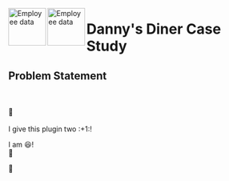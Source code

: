 <img src="images/tacos.jpeg/Case Study - Danny's Diner" alt="Employee data" width="75" height="75" align="left">  <img src="images/Case Study - Danny's Diner/hamburger.png/" alt="Employee data" width="75" height="75" align="left"> <h1 align="left">Danny's Diner Case Study</h1>

## Problem Statement
<br>
<br>
🚀
<br>
<br>
I give this plugin two :+1:!<br>

I am :laughing:!<br>
:hamburger:

🍔

         
